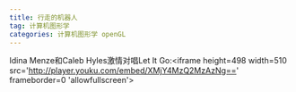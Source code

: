 ```yaml
---
title: 行走的机器人
tag: 计算机图形学
categories: 计算机图形学 openGL
---
```


Idina Menze和Caleb Hyles激情对唱Let It Go:<iframe height=498 width=510 src='http://player.youku.com/embed/XMjY4MzQ2MzAzNg==' frameborder=0 'allowfullscreen'></iframe>